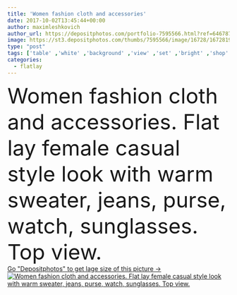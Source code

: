 ```yaml
---
title: 'Women fashion cloth and accessories'
date: 2017-10-02T13:45:44+00:00
author: maximleshkovich
author_url: https://depositphotos.com/portfolio-7595566.html?ref=64678756
image: https://st3.depositphotos.com/thumbs/7595566/image/16728/167281978/api_thumb_450.jpg?forcejpeg=true
type: "post"
tags: ['table' ,'white' ,'background' ,'view' ,'set' ,'bright' ,'shop' ,'beauty' ,'life' ,'warm' ,'style' ,'cloth' ,'fashion' ,'modern' ,'winter' ,'lay' ,'necklace' ,'flat' ,'lifestyle' ,'desk' ,'still' ,'accessories' ,'feminine' ,'grey' ,'clothes' ,'sunglasses' ,'look' ,'casual' ,'sweater' ,'collage' ,'magazine' ,'blog' ,'bracelets' ,'purse' ,'essential' ,'boutique' ,'clutch' ,'trend' ,'minimal' ,'entrepreneur' ,'fashion blog' ,'fashion look' ,'flatlay' ]
categories: 
  - flatlay
---
```

<div aling="center">
            <font size="60"> Women fashion cloth and accessories. Flat lay female casual style look with warm sweater, jeans, purse, watch, sunglasses. Top view.</font>   
</div>
<div>
    <a href='https://st3.depositphotos.com/thumbs/7595566/image/16728/167281978/api_thumb_450.jpg?forcejpeg=true?ref=64678756' target=_blank > Go "Depositphotos" to get lage size of this picture ->
        <img href='https://st3.depositphotos.com/thumbs/7595566/image/16728/167281978/api_thumb_450.jpg?forcejpeg=true?ref=64678756' src='https://st3.depositphotos.com/7595566/16728/i/950/depositphotos_167281978-stock-photo-women-fashion-cloth-and-accessories.jpg?forcejpeg=true' alt='Women fashion cloth and accessories. Flat lay female casual style look with warm sweater, jeans, purse, watch, sunglasses. Top view.' >
    </a>
</div>
